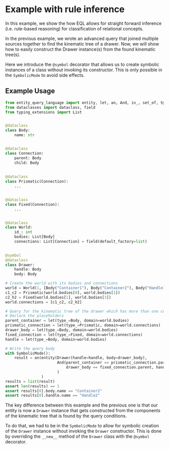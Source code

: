 # Example with rule inference

In this example, we show the how EQL allows for straight forward inference (i.e. rule-based reasoning) for 
classification of relational concepts.

In the previous example, we wrote an advanced query that joined multiple sources together to find the kinematic tree of
a drawer. Now, we will show how to easily construct the Drawer instance(s) from the found kinematic tree(s).

Here we introduce the `@symbol` decorator that allows us to create symbolic instances of a class without invoking its
constructor. This is only possible in the `SymbolicMode` to avoid side effects.

## Example Usage

```python
from entity_query_language import entity, let, an, And, in_, set_of, SymbolicMode, symbol
from dataclasses import dataclass, field
from typing_extensions import List


@dataclass
class Body:
    name: str


@dataclass
class Connection:
    parent: Body
    child: Body
    
    
@dataclass
class Prismatic(Connection):
    ...


@dataclass
class Fixed(Connection):
    ...


@dataclass
class World:
    id_: int
    bodies: List[Body]
    connections: List[Connection] = field(default_factory=list)
    

@symbol
@dataclass
class Drawer:
    handle: Body
    body: Body

# Create the world with its bodies and connections
world = World(1, [Body("Container1"), Body("Container2"), Body("Handle1"), Body("Handle2")])
c1_c2 = Prismatic(world.bodies[0], world.bodies[1])
c2_h2 = Fixed(world.bodies[1], world.bodies[3])
world.connections = [c1_c2, c2_h2]

# Query for the kinematic tree of the drawer which has more than one component.
# Declare the placeholders
parent_container = let(type_=Body, domain=world.bodies)
prismatic_connection = let(type_=Prismatic, domain=world.connections)
drawer_body = let(type_=Body, domain=world.bodies)
fixed_connection = let(type_=Fixed, domain=world.connections)
handle = let(type_=Body, domain=world.bodies)

# Write the query body
with SymbolicMode():
    result = an(entity(Drawer(handle=handle, body=drawer_body),
                       And(parent_container == prismatic_connection.parent, drawer_body == prismatic_connection.child,
                           drawer_body == fixed_connection.parent, handle == fixed_connection.child)
                       )
                )
results = list(result)
assert len(results) == 1
assert results[0].body.name == "Container2"
assert results[0].handle.name == "Handle2"
```

The key difference between this example and the previous one is that our entity is now a `Drawer` instance that 
gets constructed from the components of the kinematic tree that is found by the query conditions.

To do that, we had to be in the `SymbolicMode` to allow for symbolic creation of the `Drawer` instance without
invoking the `Drawer` constructor. This is done by overriding the `__new__` method of the `Drawer` class with the
`@symbol` decorator.
